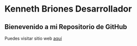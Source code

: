 # Kenneth Briones Desarrollador
## Bienevenido a mi Repositorio de GitHub

Puedes visitar sitio web [aquí](https://kennethbriones.com)



